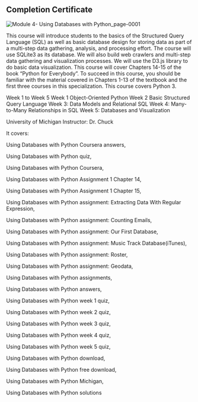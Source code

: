 ## Completion Certificate

![Module 4- Using Databases with Python_page-0001](https://github.com/Sayan-Dutta-1/Using-Databases-With-Python----Coursera/assets/113238898/4c36bcf8-6ffc-46f8-8202-85ce78bffe8a)

This course will introduce students to the basics of the Structured Query Language (SQL) as well as basic database design for storing data as part of a multi-step data gathering, analysis, and processing effort.  The course will use SQLite3 as its database.  We will also build web crawlers and multi-step data gathering and visualization processes.  We will use the D3.js library to do basic data visualization.  This course will cover Chapters 14-15 of the book “Python for Everybody”. To succeed in this course, you should be familiar with the material covered in Chapters 1-13 of the textbook and the first three courses in this specialization. This course covers Python 3.

Week 1 to Week 5
Week 1 Object-Oriented Python
Week 2 Basic Structured Query Language
Week 3: Data Models and Relational SQL
Week 4: Many-to-Many Relationships in SQL
Week 5: Databases and Visualization

University of Michigan
Instructor: Dr. Chuck

It covers:

Using Databases with Python Coursera answers,

Using Databases with Python quiz,

Using Databases with Python Coursera,

Using Databases with Python Assignment 1 Chapter 14,

Using Databases with Python Assignment 1 Chapter 15,

Using Databases with Python assignment: Extracting Data With Regular Expression,

Using Databases with Python assignment: Counting Emails,

Using Databases with Python assignment: Our First Database,

Using Databases with Python assignment: Music Track Database(iTunes),

Using Databases with Python assignment: Roster,

Using Databases with Python assignment: Geodata,

Using Databases with Python assignments,

Using Databases with Python answers,

Using Databases with Python week 1 quiz,

Using Databases with Python week 2 quiz,

Using Databases with Python week 3 quiz,

Using Databases with Python week 4 quiz,

Using Databases with Python week 5 quiz,

Using Databases with Python download,

Using Databases with Python free download,

Using Databases with Python Michigan,

Using Databases with Python solutions
